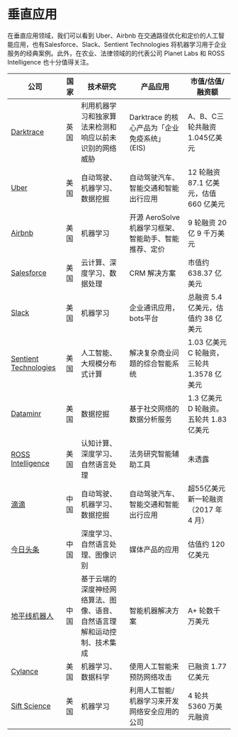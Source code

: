 # 垂直应用

在垂直应用领域，我们可以看到 Uber、Airbnb 在交通路径优化和定价的人工智能应用，也有Salesforce、Slack、Sentient Technologies 将机器学习用于企业服务的经典案例。此外，在农业、法律领域的的代表公司 Planet Labs 和 ROSS Intelligence 也十分值得关注。

公司|国家|技术研究|产品应用|市值/估值/融资额
---|---|---|---|---
[Darktrace](https://www.darktrace.com/)|英国|利用机器学习和独家算法来检测和响应以前未识别的网络威胁|Darktrace 的核心产品为「企业免疫系统」(EIS)|A、B、C三轮共融资1.045亿美元
[Uber](https://www.uber.com/)|美国|自动驾驶、机器学习、数据挖掘|自动驾驶汽车、智能交通和智能出行应用|12 轮融资 87.1 亿美元，估值 660 亿美元
[Airbnb](https://www.airbnb.com/)|美国|机器学习|开源 AeroSolve机器学习框架、智能助手、智能推荐、定价|9 轮融资 20 亿 9 千万美元
[Salesforce](https://www.salesforce.com/)|美国|云计算、深度学习、数据处理|CRM 解决方案|市值约 638.37 亿美元
[Slack](https://slack.com/)|美国|机器学习|企业通讯应用，bots平台|总融资 5.4 亿美元，估值约 38 亿美元
[Sentient Technologies](http://www.sentient.ai/)|美国|人工智能、大规模分布式计算|解决复杂商业问题的综合智能系统|1.03 亿美元 C 轮融资，三轮共 1.3578 亿美元
[Dataminr](https://www.dataminr.com/)|美国|数据挖掘|基于社交网络的数据分析服务|1.3 亿美元 D 轮融资。五轮共 1.83 亿美元
[ROSS Intelligence](http://www.rossintelligence.com/)|美国|认知计算、深度学习、自然语言处理|法务研究智能辅助工具|未透露
[滴滴](http://www.xiaojukeji.com/)|中国|自动驾驶、机器学习、数据挖掘|自动驾驶汽车、智能交通和智能出行应用|超55亿美元新一轮融资 （2017 年 4 月）
[今日头条](https://www.toutiao.com/)|中国|深度学习、自然语言处理、图像识别|媒体产品的应用|估值约 120 亿美元
[地平线机器人](http://www.horizon-robotics.com/)|中国|基于云端的深度神经网络算法、图像、语音、自然语言理解和运动控制、技术集成|智能机器解决方案|A+ 轮数千万美元
[Cylance](https://www.cylance.com/)|美国|机器学习、数据科学|使用人工智能来预防网络攻击|已融资 1.77 亿美元
[Sift Science](https://siftscience.com/)|美国|机器学习|利用人工智能/机器学习来开发网络安全应用的公司|4 轮共 5360 万美元融资
